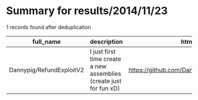 
# Summary for results/2014/11/23
    
1 records found after deduplication

| full_name | description | html_url | matched_list | matched_count | pushed_at | size | stargazers_count | language | forks_count |
|--------------------------|--------------------------------------------------------------------|---------------------------------------------|----------------|-----------------|---------------------------|--------|--------------------|------------|---------------|
| Dannypig/RefundExploitV2 | I just first time create a new assemblies (create just for fun xD) | https://github.com/Dannypig/RefundExploitV2 | ['exploit'] | 1 | 2014-11-23 07:14:13+00:00 | 0 | 0 | nan | 0 |
